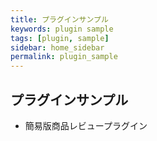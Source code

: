 ```yaml
---
title: プラグインサンプル
keywords: plugin sample
tags: [plugin, sample]
sidebar: home_sidebar
permalink: plugin_sample
---
```


## プラグインサンプル
+ 簡易版商品レビュープラグイン
